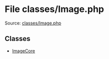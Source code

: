 File classes/Image.php
=========

Source: [classes/Image.php](https://github.com/PrestaShop/PrestaShop/blob/1.5.0.17/classes/Image.php)


Classes
-------

* [ImageCore](class.ImageCore.md)

